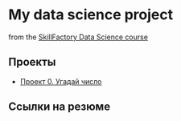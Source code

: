 # My data science project
from the [SkillFactory Data Science course](https://skillfactory.ru/data-scientist)

## Проекты

* [Проект 0. Угадай число](https://github.com/panda-2000/sd_ds/tree/main/project_0)


## Ссылки на резюме